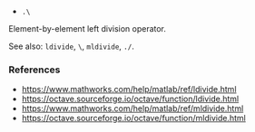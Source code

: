 - `.\`

Element-by-element left division operator.

See also: `ldivide`, `\`, `mldivide`, `./`.

### References

- https://www.mathworks.com/help/matlab/ref/ldivide.html
- https://octave.sourceforge.io/octave/function/ldivide.html
- https://www.mathworks.com/help/matlab/ref/mldivide.html
- https://octave.sourceforge.io/octave/function/mldivide.html
